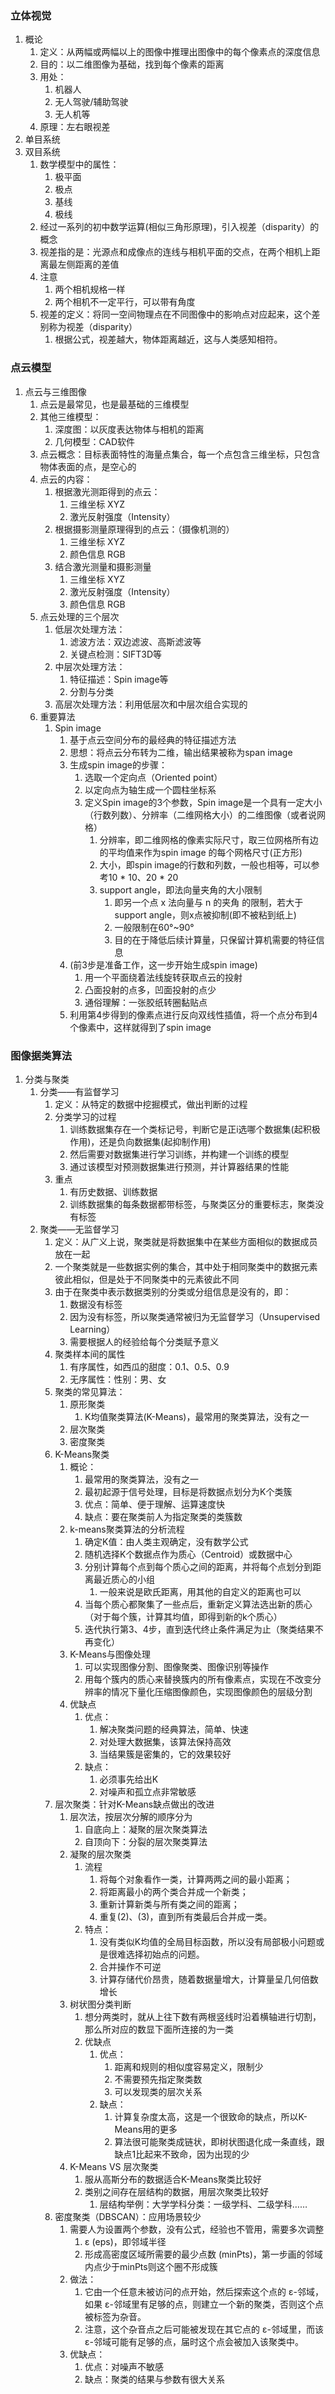 ### 立体视觉
1. 概论
    1. 定义：从两幅或两幅以上的图像中推理出图像中的每个像素点的深度信息
    2. 目的：以二维图像为基础，找到每个像素的距离
    3. 用处：
        1. 机器人
        2. 无人驾驶/辅助驾驶
        3. 无人机等
    4. 原理：左右眼视差
2. 单目系统
3. 双目系统
    1. 数学模型中的属性：
        1. 极平面
        2. 极点
        3. 基线
        4. 极线
    2. 经过一系列的初中数学运算(相似三角形原理)，引入视差（disparity）的概念
    3. 视差指的是：光源点和成像点的连线与相机平面的交点，在两个相机上距离最左侧距离的差值
    3. 注意
        1. 两个相机规格一样
        2. 两个相机不一定平行，可以带有角度
    4. 视差的定义：将同一空间物理点在不同图像中的影响点对应起来，这个差别称为视差（disparity）
        1. 根据公式，视差越大，物体距离越近，这与人类感知相符。

### 点云模型
1. 点云与三维图像
    1. 点云是最常见，也是最基础的三维模型
    2. 其他三维模型：
        1. 深度图：以灰度表达物体与相机的距离
        2. 几何模型：CAD软件
    3. 点云概念：目标表面特性的海量点集合，每一个点包含三维坐标，只包含物体表面的点，是空心的
    4. 点云的内容：
        1. 根据激光测距得到的点云：
            1. 三维坐标 XYZ
            2. 激光反射强度（Intensity）
        2. 根据摄影测量原理得到的点云：（摄像机测的）
            1. 三维坐标 XYZ
            2. 颜色信息 RGB
        3. 结合激光测量和摄影测量
            1. 三维坐标 XYZ
            2. 激光反射强度（Intensity）
            3. 颜色信息 RGB
    5. 点云处理的三个层次
        1. 低层次处理方法：
            1. 滤波方法：双边滤波、高斯滤波等
            2. 关键点检测：SIFT3D等
        2. 中层次处理方法：
            1. 特征描述：Spin image等
            2. 分割与分类
        3. 高层次处理方法：利用低层次和中层次组合实现的
    6. 重要算法
        1. Spin image
            1. 基于点云空间分布的最经典的特征描述方法
            2. 思想：将点云分布转为二维，输出结果被称为span image
            3. 生成spin image的步骤：
                1. 选取一个定向点（Oriented point）
                2. 以定向点为轴生成一个圆柱坐标系
                3. 定义Spin image的3个参数，Spin image是一个具有一定大小（行数列数）、分辨率（二维网格大小）的二维图像（或者说网格）
                    1. 分辨率，即二维网格的像素实际尺寸，取三位网格所有边的平均值来作为spin image 的每个网格尺寸(正方形)
                    2. 大小，即spin image的行数和列数，一般也相等，可以参考10 * 10、20 * 20
                    3. support angle，即法向量夹角的大小限制
                        1. 即另一个点 x 法向量与 n 的夹角 的限制，若大于support angle，则x点被抑制(即不被粘到纸上)
                        2. 一般限制在60°~90°
                        3. 目的在于降低后续计算量，只保留计算机需要的特征信息
            4. (前3步是准备工作，这一步开始生成spin image)
                1. 用一个平面绕着法线旋转获取点云的投射
                2. 凸面投射的点多，凹面投射的点少
                3. 通俗理解：一张胶纸转圈黏贴点
            5. 利用第4步得到的像素点进行反向双线性插值，将一个点分布到4个像素中，这样就得到了spin image

### 图像据类算法
1. 分类与聚类
    1. 分类——有监督学习
        1. 定义：从特定的数据中挖掘模式，做出判断的过程
        2. 分类学习的过程
            1. 训练数据集存在一个类标记号，判断它是正i选哪个数据集(起积极作用)，还是负向数据集(起抑制作用)
            2. 然后需要对数据集进行学习训练，并构建一个训练的模型
            3. 通过该模型对预测数据集进行预测，并计算器结果的性能
        3. 重点
            1. 有历史数据、训练数据
            2. 训练数据集的每条数据都带标签，与聚类区分的重要标志，聚类没有标签
    2. 聚类——无监督学习
        1. 定义：从广义上说，聚类就是将数据集中在某些方面相似的数据成员放在一起
        2. 一个聚类就是一些数据实例的集合，其中处于相同聚类中的数据元素彼此相似，但是处于不同聚类中的元素彼此不同
        3. 由于在聚类中表示数据类别的分类或分组信息是没有的，即：
            1. 数据没有标签
            2. 因为没有标签，所以聚类通常被归为无监督学习（Unsupervised Learning）
            3. 需要根据人的经验给每个分类赋予意义
        4. 聚类样本间的属性
            1. 有序属性，如西瓜的甜度：0.1、0.5、0.9
            2. 无序属性：性别：男、女
        5. 聚类的常见算法：
            1. 原形聚类
                1. K均值聚类算法(K-Means)，最常用的聚类算法，没有之一
            2. 层次聚类
            3. 密度聚类
        6. K-Means聚类
            1. 概论：
                1. 最常用的聚类算法，没有之一
                2. 最初起源于信号处理，目标是将数据点划分为K个类簇
                3. 优点：简单、便于理解、运算速度快
                4. 缺点：要在聚类前人为指定聚类的类簇数
            2. k-means聚类算法的分析流程
                1. 确定K值：由人类主观确定，没有数学公式
                2. 随机选择K个数据点作为质心（Centroid）或数据中心
                3. 分别计算每个点到每个质心之间的距离，并将每个点划分到距离最近质心的小组
                    1. 一般来说是欧氏距离，用其他的自定义的距离也可以
                4. 当每个质心都聚集了一些点后，重新定义算法选出新的质心（对于每个簇，计算其均值，即得到新的k个质心）
                5. 迭代执行第3、4步，直到迭代终止条件满足为止（聚类结果不再变化）
            3. K-Means与图像处理
                1. 可以实现图像分割、图像聚类、图像识别等操作
                2. 用每个簇内的质心来替换簇内的所有像素点，实现在不改变分辨率的情况下量化压缩图像颜色，实现图像颜色的层级分割
            4. 优缺点
                1. 优点：
                    1. 解决聚类问题的经典算法，简单、快速
                    2. 对处理大数据集，该算法保持高效
                    3. 当结果簇是密集的，它的效果较好
                2. 缺点：
                    1. 必须事先给出K
                    1. 对噪声和孤立点非常敏感
        7. 层次聚类：针对K-Means缺点做出的改进
            1. 层次法，按层次分解的顺序分为
                1. 自底向上：凝聚的层次聚类算法
                2. 自顶向下：分裂的层次聚类算法
            2. 凝聚的层次聚类
                1. 流程
                    1. 将每个对象看作一类，计算两两之间的最小距离；
                    2. 将距离最小的两个类合并成一个新类；
                    3. 重新计算新类与所有类之间的距离；
                    4. 重复(2)、(3)，直到所有类最后合并成一类。
                2. 特点：
                    1. 没有类似K均值的全局目标函数，所以没有局部极小问题或是很难选择初始点的问题。
                    2. 合并操作不可逆
                    3. 计算存储代价昂贵，随着数据量增大，计算量呈几何倍数增长
            3. 树状图分类判断
                1. 想分两类时，就从上往下数有两根竖线时沿着横轴进行切割，那么所对应的数显下面所连接的为一类
                2. 优缺点
                    1. 优点：
                        1. 距离和规则的相似度容易定义，限制少
                        2. 不需要预先指定聚类数
                        3. 可以发现类的层次关系
                    2. 缺点：
                        1. 计算复杂度太高，这是一个很致命的缺点，所以K-Means用的更多
                        2. 算法很可能聚类成链状，即树状图退化成一条直线，跟缺点1比起来不致命，因为出现的少
            4. K-Means VS 层次聚类
                1. 服从高斯分布的数据适合K-Means聚类比较好
                2. 类别之间存在层结构的数据，用层次聚类比较好
                    1. 层结构举例：大学学科分类：一级学科、二级学科……
        8. 密度聚类（DBSCAN）：应用场景较少
            1. 需要人为设置两个参数，没有公式，经验也不管用，需要多次调整
                1. ε (eps)，即邻域半径
                2. 形成高密度区域所需要的最少点数 (minPts)，第一步画的邻域内点少于minPts则这个圈不形成簇
            2. 做法：
                1. 它由一个任意未被访问的点开始，然后探索这个点的 ε-邻域，如果 ε-邻域里有足够的点，则建立一个新的聚类，否则这个点被标签为杂音。
                2. 注意，这个杂音点之后可能被发现在其它点的 ε-邻域里，而该 ε-邻域可能有足够的点，届时这个点会被加入该聚类中。
            3. 优缺点：
                1. 优点：对噪声不敏感
                2. 缺点：聚类的结果与参数有很大关系
